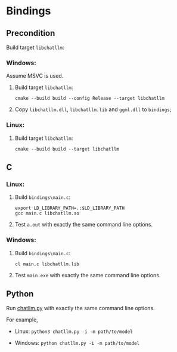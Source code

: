 # Bindings

## Precondition

Build target `libchatllm`:

### Windows:

Assume MSVC is used.

1. Build target `libchatllm`:

    ```shell
    cmake --build build --config Release --target libchatllm
    ```

1. Copy `libchatllm.dll`, `libchatllm.lib` and `ggml.dll` to `bindings`;

### Linux:

1. Build target `libchatllm`:

    ```shell
    cmake --build build --target libchatllm
    ```

## C

### Linux:

1. Build `bindings\main.c`:

    ```shell
    export LD_LIBRARY_PATH=.:$LD_LIBRARY_PATH
    gcc main.c libchatllm.so
    ```

1. Test `a.out` with exactly the same command line options.

### Windows:

1. Build `bindings\main.c`:

    ```shell
    cl main.c libchatllm.lib
    ```

1. Test `main.exe` with exactly the same command line options.

## Python

Run [chatllm.py](../bindings/chatllm.py) with exactly the same command line options.

For example,

* Linux: `python3 chatllm.py -i -m path/to/model`

* Windows: `python chatllm.py -i -m path/to/model`